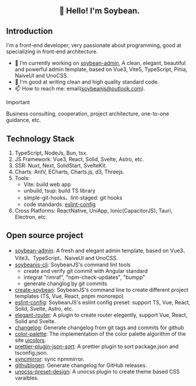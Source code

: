 <h2 align="center">👋 Hello! I'm Soybean.</h2>

## Introduction

I'm a front-end developer, very passionate about programming, good at specializing in front-end architecture.

- 🔭 I’m currently working on [soybean-admin](https://github.com/honghuangdc/soybean-admin), A clean, elegant, beautiful and powerful admin template, based on Vue3, Vite5, TypeScript, Pinia, NaiveUI and UnoCSS.
- 🌱 I'm good at writing clean and high quality standard code.
- 📫 How to reach me: email(soybeanjs@outlook.com).

> [!IMPORTANT]
> Business consulting, cooperation, project architecture, one-to-one guidance, etc.

## Technology Stack

1. TypeScript, NodeJs, Bun, tsx.
2. JS Framework: Vue3, React, Solid, Svelte, Astro, etc.
3. SSR: Nuxt, Next, SolidStart, SvelteKit.
4. Charts: AntV, ECharts, Charts.js, d3, Threejs.
5. Tools:
      - Vite: build web app
      - unbuild, tsup: build TS library
      - simple-git-hooks、lint-staged: git hooks
      - code standards: [eslint-config](https://github.com/soybeanjs/eslint-flat-config)
6. Cross Platforms: ReactNative, UniApp, Ionic(CapacitorJS), Tauri, Electron, etc.

## Open source project

- [soybean-admin](https://github.com/honghuangdc/soybean-admin): A fresh and elegant admin template, based on Vue3、Vite3、TypeScript、NaiveUI and UnoCSS.
- [soybeanjs-cli](https://github.com/soybeanjs/cli): SoybeanJS's command lint tools
  - create and verify git commit with Angular standard
  - integrat "rimraf", "npm-check-updates", "bumpp"
  - generate changlog by git commits
- [create-soybean](https://github.com/soybeanjs/cli/tree/main/packages/create-soybean): SoybeanJS's command line to create different project templates (TS, Vue, React, pnpm monorepo)
- [eslint-config](https://github.com/soybeanjs/eslint-config): SoybeanJS's eslint config preset: support TS, Vue, React, Solid, Svelte, Astro, etc.
- [elegant-router](https://github.com/soybeanjs/elegant-router): A plugin to create router elegently, support Vue, React, Solid and Svelte.
- [changelog](https://github.com/soybeanjs/changelog): Generate changelog from git tags and commits for github
- [color-palette](https://github.com/soybeanjs/color-palette): The implementation of the color palette algorithm of the site [uicolors](https://uicolors.app/create).
- [prettier-plugin-json-sort](https://github.com/soybeanjs/prettier-plugin-json-sort): A prettier plugin to sort package.json and tsconfig.json.
- [syncmirror](https://github.com/soybeanjs/syncmirror): sync npmmirror.
- [githublogen](https://github.com/soybeanjs/changelog/tree/main/packages/githublogen): Generate changelog for GitHub releases.
- [unocss-preset-design](https://github.com/soybeanjs/unocss-preset-design): A unocss plugin to create theme based CSS varaibles.
